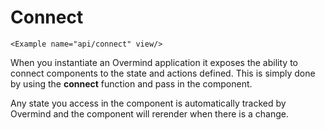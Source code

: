 # Connect

```marksy
<Example name="api/connect" view/>
```

When you instantiate an Overmind application it exposes the ability to connect components to the state and actions defined. This is simply done by using the **connect** function and pass in the component.

Any state you access in the component is automatically tracked by Overmind and the component will rerender when there is a change.